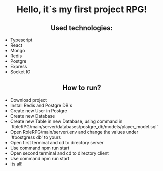 <h1 align="center">Hello, it`s my first project RPG!</h1> 
<h2 align="center">Used technologies: </h2>
<ul>
    <li>Typescript</li>
    <li>React</li>
    <li>Mongo</li>
    <li>Redis</li>
    <li>Postgre</li>
    <li>Express</li>
    <li>Socket IO</li>
</ul>
<h2 align="center">How to run?</h2>
<ul>
    <li>Download project</li>
    <li>Install Redis and Postgre DB`s</li>
    <li>Create new User in Postgre</li>
    <li>Create new Database</li>
    <li>Create new Table in new Database, using command in 'RoleRPG/main/server/databases/postgre_db/models/player_model.sql'</li>
    <li>Open RoleRPG/main/server/.env and change the values under '#postgress db' ​​to yours</li>
    <li>Open first terminal and cd to directory server</li>
    <li>Use command npm run start</li>
    <li>Open second terminal and cd to directory client</li>
    <li>Use command npm run start</li>
    <li>Its all!</li>
</ul>
